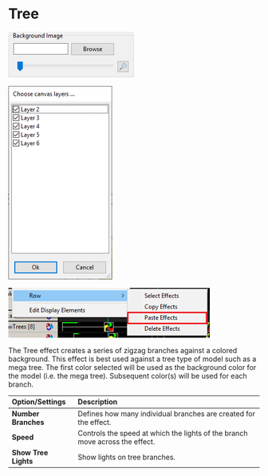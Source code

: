 # Tree

![Icon](../../.gitbook/assets/image%20%28675%29.png)

![Sequencer Grid](../../.gitbook/assets/image%20%28245%29.png)

![](../../.gitbook/assets/image%20%2871%29.png)

The Tree effect creates a series of zigzag branches against a colored background. This effect is best used against a tree type of model such as a mega tree. The first color selected will be used as the background color for the model \(i.e. the mega tree\). Subsequent color\(s\) will be used for each branch.

| Option/Settings | Description |
| :--- | :--- |
| **Number Branches** | Defines how many individual branches are created for the effect. |
| **Speed** | Controls the speed at which the lights of the branch move across the effect. |
| **Show Tree Lights** | Show lights on tree branches. |

